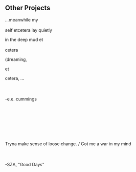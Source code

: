 ## Other Projects

...meanwhile my
<br><br>
self etcetera lay quietly

in the deep mud et
<br><br>
cetera

(dreaming,

et

cetera, ...
<br><br>
<br><br>
-e.e. cummings

<br><br>
<br><br>
<br><br>


Tryna make sense of loose change. / Got me a war in my mind 
<br><br>
<br><br>
-SZA, "Good Days"
